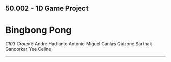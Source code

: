 ## 50.002 - 1D Game Project
# Bingbong Pong

*CI03 Group 5*
Andre Hadianto
Antonio Miguel Canlas Quizone
Sarthak Ganoorkar
Yee Celine

---